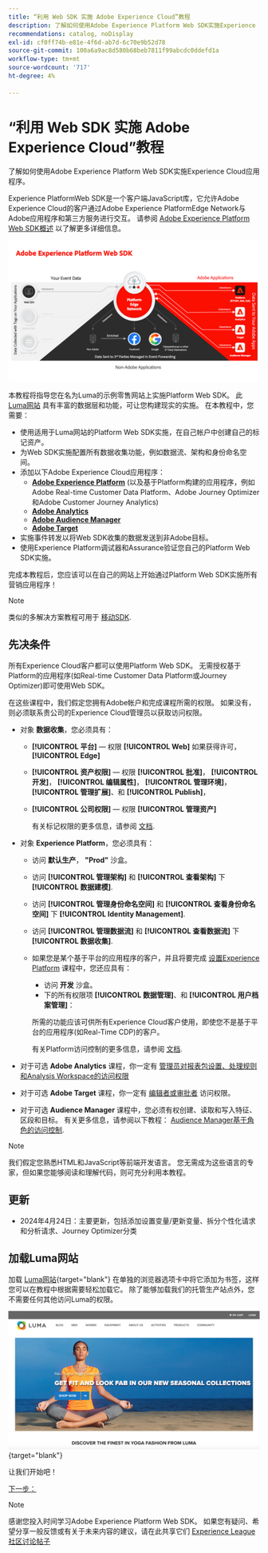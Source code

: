 ```yaml
---
title: “利用 Web SDK 实施 Adobe Experience Cloud”教程
description: 了解如何使用Adobe Experience Platform Web SDK实施Experience Cloud应用程序。
recommendations: catalog, noDisplay
exl-id: cf0ff74b-e81e-4f6d-ab7d-6c70e9b52d78
source-git-commit: 100a6a9ac8d580b68beb7811f99abcdc0ddefd1a
workflow-type: tm+mt
source-wordcount: '717'
ht-degree: 4%

---
```


# “利用 Web SDK 实施 Adobe Experience Cloud”教程

了解如何使用Adobe Experience Platform Web SDK实施Experience Cloud应用程序。

Experience PlatformWeb SDK是一个客户端JavaScript库，它允许Adobe Experience Cloud的客户通过Adobe Experience PlatformEdge Network与Adobe应用程序和第三方服务进行交互。 请参阅 [Adobe Experience Platform Web SDK概述](https://experienceleague.adobe.com/docs/experience-platform/edge/home.html?lang=zh-Hans) 以了解更多详细信息。

![Experience PlatformWeb SDK架构](assets/dc-websdk.png)

本教程将指导您在名为Luma的示例零售网站上实施Platform Web SDK。 此 [Luma网站](https://luma.enablementadobe.com/content/luma/us/en.html) 具有丰富的数据层和功能，可让您构建现实的实施。 在本教程中，您需要：

* 使用适用于Luma网站的Platform Web SDK实施，在自己帐户中创建自己的标记资产。
* 为Web SDK实施配置所有数据收集功能，例如数据流、架构和身份命名空间。
* 添加以下Adobe Experience Cloud应用程序：
   * **[Adobe Experience Platform](setup-experience-platform.md)** (以及基于Platform构建的应用程序，例如Adobe Real-time Customer Data Platform、Adobe Journey Optimizer和Adobe Customer Journey Analytics)
   * **[Adobe Analytics](setup-analytics.md)**
   * **[Adobe Audience Manager](setup-audience-manager.md)**
   * **[Adobe Target](setup-target.md)**
* 实施事件转发以将Web SDK收集的数据发送到非Adobe目标。
* 使用Experience Platform调试器和Assurance验证您自己的Platform Web SDK实施。

完成本教程后，您应该可以在自己的网站上开始通过Platform Web SDK实施所有营销应用程序！


>[!NOTE]
>
>类似的多解决方案教程可用于 [移动SDK](../tutorial-mobile-sdk/overview.md).

## 先决条件

所有Experience Cloud客户都可以使用Platform Web SDK。 无需授权基于Platform的应用程序(如Real-time Customer Data Platform或Journey Optimizer)即可使用Web SDK。

在这些课程中，我们假定您拥有Adobe帐户和完成课程所需的权限。 如果没有，则必须联系贵公司的Experience Cloud管理员以获取访问权限。

* 对象 **数据收集**，您必须具有：
   * **[!UICONTROL 平台]** — 权限 **[!UICONTROL Web]** 如果获得许可， **[!UICONTROL Edge]**
   * **[!UICONTROL 资产权限]** — 权限 **[!UICONTROL 批准]**， **[!UICONTROL 开发]**， **[!UICONTROL 编辑属性]**， **[!UICONTROL 管理环境]**， **[!UICONTROL 管理扩展]**、和 **[!UICONTROL Publish]**，
   * **[!UICONTROL 公司权限]** — 权限 **[!UICONTROL 管理资产]**

     有关标记权限的更多信息，请参阅 [文档](https://experienceleague.adobe.com/docs/experience-platform/tags/admin/user-permissions.html).

* 对象 **Experience Platform**，您必须具有：

   * 访问 **默认生产**， **&quot;Prod&quot;** 沙盒。
   * 访问 **[!UICONTROL 管理架构]** 和 **[!UICONTROL 查看架构]** 下 **[!UICONTROL 数据建模]**.
   * 访问 **[!UICONTROL 管理身份命名空间]** 和 **[!UICONTROL 查看身份命名空间]** 下 **[!UICONTROL Identity Management]**.
   * 访问 **[!UICONTROL 管理数据流]** 和 **[!UICONTROL 查看数据流]** 下 **[!UICONTROL 数据收集]**.
   * 如果您是某个基于平台的应用程序的客户，并且将要完成 [设置Experience Platform](setup-experience-platform.md) 课程中，您还应具有：
      * 访问 **开发** 沙盒。
      * 下的所有权限项 **[!UICONTROL 数据管理]**、和 **[!UICONTROL 用户档案管理]**：

     所需的功能应该可供所有Experience Cloud客户使用，即使您不是基于平台的应用程序(如Real-Time CDP)的客户。

     有关Platform访问控制的更多信息，请参阅 [文档](https://experienceleague.adobe.com/docs/experience-platform/access-control/home.html?lang=zh-Hans).

* 对于可选 **Adobe Analytics** 课程，你一定有 [管理员对报表包设置、处理规则和Analysis Workspace的访问权限](https://experienceleague.adobe.com/docs/analytics/admin/admin-console/home.html?lang=zh-Hans)

* 对于可选 **Adobe Target** 课程，你一定有 [编辑者或审批者](https://experienceleague.adobe.com/docs/target/using/administer/manage-users/enterprise/properties-overview.html#section_8C425E43E5DD4111BBFC734A2B7ABC80) 访问权限。

* 对于可选 **Audience Manager** 课程中，您必须有权创建、读取和写入特征、区段和目标。 有关更多信息，请参阅以下教程： [Audience Manager基于角色的访问控制](https://experienceleague.adobe.com/docs/audience-manager-learn/tutorials/setup-and-admin/user-management/setting-permissions-with-role-based-access-control.html?lang=en).


>[!NOTE]
>
>我们假定您熟悉HTML和JavaScript等前端开发语言。 您无需成为这些语言的专家，但如果您能够阅读和理解代码，则可充分利用本教程。

## 更新

* 2024年4月24日：主要更新，包括添加设置变量/更新变量、拆分个性化请求和分析请求、Journey Optimizer分类

## 加载Luma网站

加载 [Luma网站](https://luma.enablementadobe.com/content/luma/us/en.html){target="blank"} 在单独的浏览器选项卡中将它添加为书签，这样您可以在教程中根据需要轻松加载它。 除了能够加载我们的托管生产站点外，您不需要任何其他访问Luma的权限。

[![Luma网站](assets/old-overview-luma.png)](https://luma.enablementadobe.com/content/luma/us/en.html){target="blank"}

让我们开始吧！

[下一步： ](configure-schemas.md)

>[!NOTE]
>
>感谢您投入时间学习Adobe Experience Platform Web SDK。 如果您有疑问、希望分享一般反馈或有关于未来内容的建议，请在此共享它们 [Experience League社区讨论帖子](https://experienceleaguecommunities.adobe.com/t5/adobe-experience-platform-launch/tutorial-discussion-implement-adobe-experience-cloud-with-web/td-p/444996)
